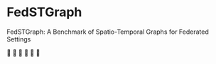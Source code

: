 # FedSTGraph
FedSTGraph: A Benchmark of Spatio-Temporal Graphs for Federated Settings

:construction: :construction: :construction: :construction: :construction: :construction: 




